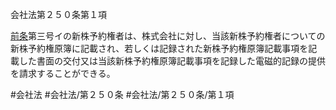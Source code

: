 会社法第２５０条第１項

[前条](会社法＿＿＿＿第２４９条第１項)第三号イの新株予約権者は、株式会社に対し、当該新株予約権者についての新株予約権原簿に記載され、若しくは記録された新株予約権原簿記載事項を記載した書面の交付又は当該新株予約権原簿記載事項を記録した電磁的記録の提供を請求することができる。

#会社法
#会社法/第２５０条
#会社法/第２５０条/第１項

